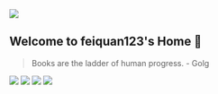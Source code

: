 <a href="#">
<img align="top" src="https://github-readme-stats.vercel.app/api?username=feiquan123&show_icons=true&hide_border=true&icon_color=586069&title_color=a0a9af alt="feiquan123's GitHub Stats">
</a>

## Welcome to feiquan123's Home 👋

> Books are the ladder of human progress.   - Golg

![](https://img.shields.io/badge/-Go-blue?style=flat-square&logo=Go&logoColor=fff) ![](https://img.shields.io/badge/-Python-333?style=flat-square&logo=Python&logoColor=fff) ![](https://img.shields.io/badge/-PyTorch-e34f26?style=flat-square&logo=PyTorch&logoColor=fff) ![](https://img.shields.io/badge/-TensorFlow-e5cd0c?style=flat-square&logo=TensorFlow&logoColor=fff)